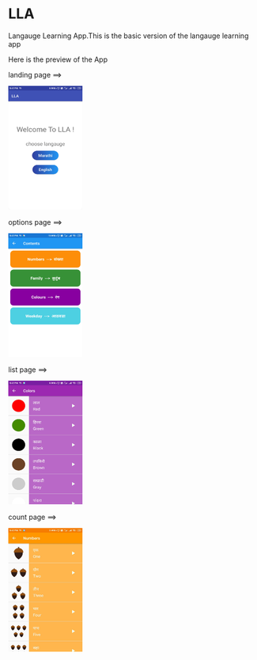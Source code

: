 # LLA
Langauge Learning App.This is the basic version of the langauge learning app

Here is the preview of the App 

landing page ==>

<img src="ScreenShots/index.jpeg" width="150" height="250">

options page ==>

<img src="ScreenShots/options.jpeg" width="150" height="250">

list page ==>

<img src="ScreenShots/list.jpeg" width="150" height="250">

count page ==>

<img src="ScreenShots/count.jpeg" width="150" height="250">
